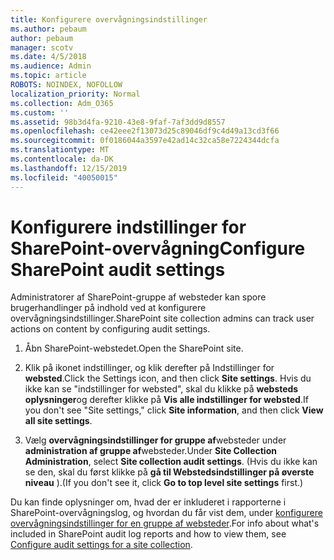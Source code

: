 ```yaml
---
title: Konfigurere overvågningsindstillinger
ms.author: pebaum
author: pebaum
manager: scotv
ms.date: 4/5/2018
ms.audience: Admin
ms.topic: article
ROBOTS: NOINDEX, NOFOLLOW
localization_priority: Normal
ms.collection: Adm_O365
ms.custom: ''
ms.assetid: 98b3d4fa-9210-43e8-9faf-7af3dd9d8557
ms.openlocfilehash: ce42eee2f13073d25c89046df9c4d49a13cd3f66
ms.sourcegitcommit: 0f0186044a3597e42ad14c32ca58e7224344dcfa
ms.translationtype: MT
ms.contentlocale: da-DK
ms.lasthandoff: 12/15/2019
ms.locfileid: "40050015"
---
```

# <a name="configure-sharepoint-audit-settings"></a><span data-ttu-id="36d80-102">Konfigurere indstillinger for SharePoint-overvågning</span><span class="sxs-lookup"><span data-stu-id="36d80-102">Configure SharePoint audit settings</span></span>

<span data-ttu-id="36d80-103">Administratorer af SharePoint-gruppe af websteder kan spore brugerhandlinger på indhold ved at konfigurere overvågningsindstillinger.</span><span class="sxs-lookup"><span data-stu-id="36d80-103">SharePoint site collection admins can track user actions on content by configuring audit settings.</span></span>
  
1. <span data-ttu-id="36d80-104">Åbn SharePoint-webstedet.</span><span class="sxs-lookup"><span data-stu-id="36d80-104">Open the SharePoint site.</span></span>
    
2. <span data-ttu-id="36d80-105">Klik på ikonet indstillinger, og klik derefter på Indstillinger for **websted**.</span><span class="sxs-lookup"><span data-stu-id="36d80-105">Click the Settings icon, and then click **Site settings**.</span></span> <span data-ttu-id="36d80-106">Hvis du ikke kan se "indstillinger for websted", skal du klikke på **websteds oplysninger**og derefter klikke på **Vis alle indstillinger for websted**.</span><span class="sxs-lookup"><span data-stu-id="36d80-106">If you don't see "Site settings," click **Site information**, and then click **View all site settings**.</span></span>
    
3. <span data-ttu-id="36d80-107">Vælg **overvågningsindstillinger for gruppe af**websteder under **administration af gruppe af**websteder.</span><span class="sxs-lookup"><span data-stu-id="36d80-107">Under **Site Collection Administration**, select **Site collection audit settings**.</span></span> <span data-ttu-id="36d80-108">(Hvis du ikke kan se den, skal du først klikke på **gå til Webstedsindstillinger på øverste niveau** ).</span><span class="sxs-lookup"><span data-stu-id="36d80-108">(If you don't see it, click **Go to top level site settings** first.)</span></span> 
    
<span data-ttu-id="36d80-109">Du kan finde oplysninger om, hvad der er inkluderet i rapporterne i SharePoint-overvågningslog, og hvordan du får vist dem, under [konfigurere overvågningsindstillinger for en gruppe af websteder](https://go.microsoft.com/fwlink/?linkid=404050).</span><span class="sxs-lookup"><span data-stu-id="36d80-109">For info about what's included in SharePoint audit log reports and how to view them, see [Configure audit settings for a site collection](https://go.microsoft.com/fwlink/?linkid=404050).</span></span>
  

